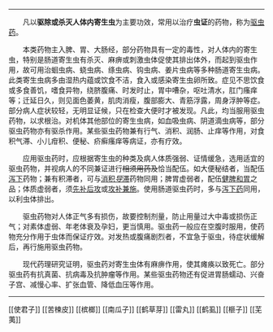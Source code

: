 ---
&emsp;&emsp;凡以**驱除或杀灭人体内寄生虫**为主要功效，常用以治疗**虫证**的药物，称为<ins>驱虫药</ins>。

&emsp;&emsp;本类药物主入脾、胃、大肠经，部分药物具有一定的毒性，对人体内的寄生虫，特别是肠道寄生虫有杀灭、麻痹或刺激虫体促使其排出体外，而起到驱虫作用<dfn>，</dfn>故可用治蛔虫病、蛲虫病、绦虫病、钩虫病、姜片虫病等多种肠道寄生虫病。此类寄生虫病多由湿热内蕴或饮食不洁，食入或感染寄生虫卵所致。症见不思饮食或多食善饥，嗜食异物，绕脐腹痛、时发时止，胃中嘈杂，呕吐清水，肛门瘙痒等；迁延日久，则见面色萎黄，肌肉消瘦，腹部膨大、青筋浮露，周身浮肿等症。部分病人症状较轻，无明显证候，只在检查大便时才被发现。凡此，均当服用驱虫药物，以求根治。对机体其他部位的寄生虫病，如血吸虫病、阴道滴虫病等，部分驱虫药物亦有驱杀作用。某些驱虫药物兼有行气、消积、润肠、止痒等作用，对食积气滞、小儿疳积、便秘、疥癣瘙痒等病证，亦有疗效。

&emsp;&emsp;应用驱虫药时，应根据寄生虫的种类及病人体质强弱、证情缓急，选用适宜的驱虫药物，并视病人的不同兼证进行~~相须用药及~~恰当配伍。如大便秘结者，当配伍<ins>泻下</ins>药物；兼有积滞者，可与<ins>消积<dfn>导</dfn>滞</ins>药物同用；脾胃虚弱者，配伍<ins>健脾和胃</ins>之品；体质虚弱者，须<ins>先补后攻</ins>或<ins>攻补兼施</ins>。使用肠道驱虫药时，多与<ins>泻下药</ins>同用，以利虫体排出。

&emsp;&emsp;驱虫药物对人体正气多有损伤，故要控制剂量，防止用量过大中毒或损伤正气；对素体虚弱、年老体衰及孕妇，更当慎用。驱虫药一般应在空腹时服用，使药物充分作用于虫体而保证疗效。对发热或腹痛剧烈者，不宜急于驱虫，待症状缓解后，再行施用驱虫药物。

&emsp;&emsp;现代药理研究证明，驱虫药对寄生虫体有麻痹作用，使其瘫痪以致死亡。部分驱虫药有抗真菌、抗病毒及抗肿瘤等作用。某些驱虫药物还有促进胃肠蠕动、兴奋子宫、减慢心率、扩张血管、降低血压等作用。
***
[[使君子]]
[[苦楝皮]]
[[槟榔]]
[[南瓜子]]
[[鹤草芽]]
[[雷丸]]
[[鹤虱]]
[[榧子]]
[[芜荑]]